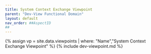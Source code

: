 ```yaml
---
title: System Context Exchange Viewpoint
parent: "Dev-View Functional Domain"
layout: default
nav_order: ##AspectID
##
---
```

{% assign vp = site.data.viewpoints | where: "Name","System Context Exchange Viewpoint" %}
{% include dev-viewpoint.md %}